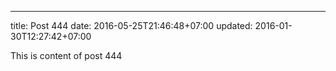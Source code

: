 ---
title: Post 444
date: 2016-05-25T21:46:48+07:00
updated: 2016-01-30T12:27:42+07:00

This is content of post 444